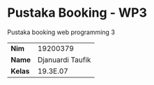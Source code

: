 # Pustaka Booking - WP3
Pustaka booking web programming 3

<table>
  <tr>
    <td>
      <b>Nim</b>
    </td>
    <td>19200379
    </td>
  </tr>
  <tr>
    <td>
      <b>Name</b>
    </td>
    <td>Djanuardi Taufik
    </td>
  </tr>
  <tr>
    <td>
      <b>Kelas</b>
    </td>
    <td>19.3E.07
    </td>
  </tr>
</table>